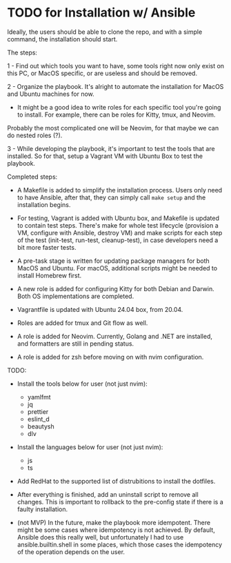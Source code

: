 # TODO for Installation w/ Ansible

Ideally, the users should be able to clone the repo, and with a simple command, the installation should start.

The steps:

1 - Find out which tools you want to have, some tools right now only exist on this PC, or MacOS specific, or are useless and should be removed.

2 - Organize the playbook. It's alright to automate the installation for MacOS and Ubuntu machines for now.

- It might be a good idea to write roles for each specific tool you're going to install. For example, there can be roles for Kitty, tmux, and Neovim.

Probably the most complicated one will be Neovim, for that maybe we can do nested roles (?).

3 - While developing the playbook, it's important to test the tools that are installed. So for that, setup a Vagrant VM with Ubuntu Box to test the playbook.

Completed steps:

- A Makefile is added to simplify the installation process. Users only need to have Ansible, after that, they can simply call `make setup` and the installation begins.

- For testing, Vagrant is added with Ubuntu box, and Makefile is updated to contain test steps. There's make for whole test lifecycle (provision a VM, configure with Ansible, destroy VM) and make scripts for each step of the test (init-test, run-test, cleanup-test), in case developers need a bit more faster tests.

- A pre-task stage is written for updating package managers for both MacOS and Ubuntu. For macOS, additional scripts might be needed to install Homebrew first.

- A new role is added for configuring Kitty for both Debian and Darwin. Both OS implementations are completed.

- Vagrantfile is updated with Ubuntu 24.04 box, from 20.04.

- Roles are added for tmux and Git flow as well.

- A role is added for Neovim. Currently, Golang and .NET are installed, and formatters are still in pending status.

- A role is added for zsh before moving on with nvim configuration.

TODO:

- Install the tools below for user (not just nvim):

  - yamlfmt
  - jq
  - prettier
  - eslint_d
  - beautysh
  - dlv

- Install the languages below for user (not just nvim):

  - js
  - ts

- Add RedHat to the supported list of distrubitions to install the dotfiles.

- After everything is finished, add an uninstall script to remove all changes. This is important to rollback to the pre-config state if there is a faulty installation.

- (not MVP) In the future, make the playbook more idempotent. There might be some cases where idempotency is not achieved. By default, Ansible does this really well, but unfortunately I had to use ansible.builtin.shell in some places, which those cases the idempotency of the operation depends on the user.
